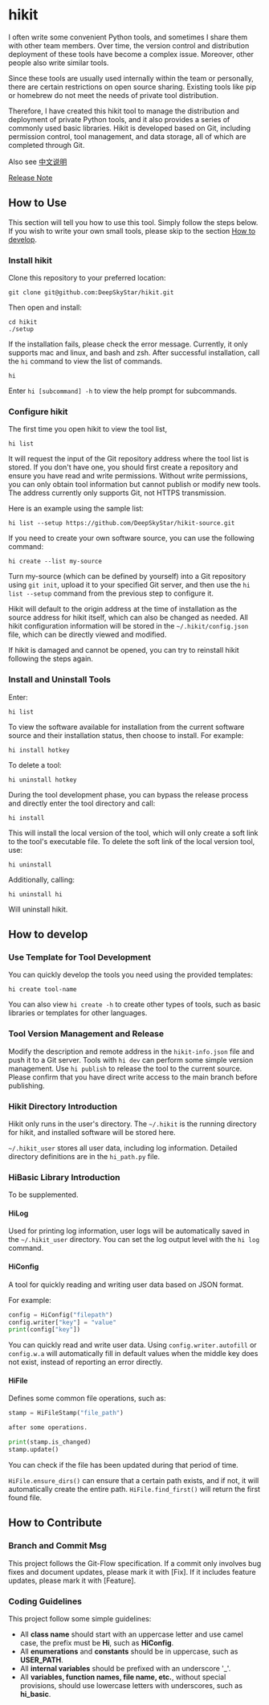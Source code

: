 # hikit

I often write some convenient Python tools, and sometimes I share them with other team members. Over time, the version control and distribution deployment of these tools have become a complex issue. Moreover, other people also write similar tools.

Since these tools are usually used internally within the team or personally, there are certain restrictions on open source sharing. Existing tools like pip or homebrew do not meet the needs of private tool distribution.

Therefore, I have created this hikit tool to manage the distribution and deployment of private Python tools, and it also provides a series of commonly used basic libraries. Hikit is developed based on Git, including permission control, tool management, and data storage, all of which are completed through Git.

Also see [中文说明](README-zh.md)

[Release Note](release-notes.md)

## How to Use

This section will tell you how to use this tool. Simply follow the steps below. If you wish to write your own small tools, please skip to the section [How to develop](#how_to_dev).

### Install hikit

Clone this repository to your preferred location:

```shell
git clone git@github.com:DeepSkyStar/hikit.git
```

Then open and install:

```shell
cd hikit
./setup
```

If the installation fails, please check the error message. Currently, it only supports mac and linux, and bash and zsh. After successful installation, call the `hi` command to view the list of commands.

```shell
hi
```

Enter `hi [subcommand] -h` to view the help prompt for subcommands.

### Configure hikit

The first time you open hikit to view the tool list,

```shell
hi list
```

It will request the input of the Git repository address where the tool list is stored. If you don't have one, you should first create a repository and ensure you have read and write permissions. Without write permissions, you can only obtain tool information but cannot publish or modify new tools. The address currently only supports Git, not HTTPS transmission.

Here is an example using the sample list:

```shell
hi list --setup https://github.com/DeepSkyStar/hikit-source.git
```

If you need to create your own software source, you can use the following command:

```shell
hi create --list my-source
```

Turn my-source (which can be defined by yourself) into a Git repository using `git init`, upload it to your specified Git server, and then use the `hi list --setup` command from the previous step to configure it.

Hikit will default to the origin address at the time of installation as the source address for hikit itself, which can also be changed as needed. All hikit configuration information will be stored in the `~/.hikit/config.json` file, which can be directly viewed and modified.

If hikit is damaged and cannot be opened, you can try to reinstall hikit following the steps again.

### Install and Uninstall Tools

Enter:

```shell
hi list
```

To view the software available for installation from the current software source and their installation status, then choose to install. For example:

```shell
hi install hotkey
```

To delete a tool:

```shell
hi uninstall hotkey
```

During the tool development phase, you can bypass the release process and directly enter the tool directory and call:

```shell
hi install
```

This will install the local version of the tool, which will only create a soft link to the tool's executable file. To delete the soft link of the local version tool, use:

```shell
hi uninstall
```

Additionally, calling:

```shell
hi uninstall hi
```

Will uninstall hikit.

## <a id="how_to_dev">How to develop</a>

### Use Template for Tool Development

You can quickly develop the tools you need using the provided templates:

```shell
hi create tool-name
```

You can also view `hi create -h` to create other types of tools, such as basic libraries or templates for other languages.

### Tool Version Management and Release

Modify the description and remote address in the `hikit-info.json` file and push it to a Git server. Tools with `hi dev` can perform some simple version management. Use `hi publish` to release the tool to the current source. Please confirm that you have direct write access to the main branch before publishing.

### Hikit Directory Introduction

Hikit only runs in the user's directory. The `~/.hikit` is the running directory for hikit, and installed software will be stored here.

`~/.hikit_user` stores all user data, including log information. Detailed directory definitions are in the `hi_path.py` file.

### HiBasic Library Introduction

To be supplemented.

#### HiLog

Used for printing log information, user logs will be automatically saved in the `~/.hikit_user` directory. You can set the log output level with the `hi log` command.

#### HiConfig

A tool for quickly reading and writing user data based on JSON format.

For example:

```python
config = HiConfig("filepath")
config.writer["key"] = "value"
print(config["key"])
```

You can quickly read and write user data. Using `config.writer.autofill` or `config.w.a` will automatically fill in default values when the middle key does not exist, instead of reporting an error directly.

#### HiFile

Defines some common file operations, such as:

```python
stamp = HiFileStamp("file_path")

after some operations.

print(stamp.is_changed)
stamp.update()
```

You can check if the file has been updated during that period of time.

`HiFile.ensure_dirs()` can ensure that a certain path exists, and if not, it will automatically create the entire path. `HiFile.find_first()` will return the first found file.

## How to Contribute

### Branch and Commit Msg

This project follows the Git-Flow specification. If a commit only involves bug fixes and document updates, please mark it with [Fix]. If it includes feature updates, please mark it with [Feature].

### Coding Guidelines

This project follow some simple guidelines:

* All **class name** should start with an uppercase letter and use camel case, the prefix must be **Hi**, such as **HiConfig**.
* All **enumerations** and **constants** should be in uppercase, such as **USER_PATH**.
* All **internal variables** should be prefixed with an underscore '_'.
* All **variables, function names, file name, etc.**, without special provisions, should use lowercase letters with underscores, such as **hi_basic**.
